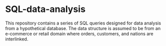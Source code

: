 # SQL-data-analysis
This repository contains a series of SQL queries designed for data analysis from a hypothetical database. The data structure is assumed to be from an e-commerce or retail domain where orders, customers, and nations are interlinked.
